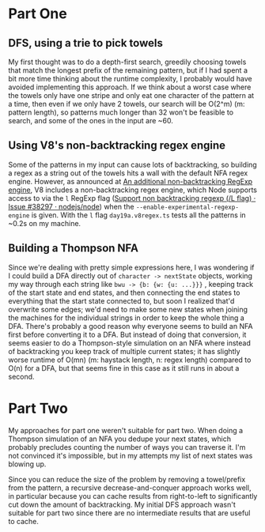 # Part One

## DFS, using a trie to pick towels

My first thought was to do a depth-first search, greedily choosing towels that match the longest prefix of the remaining pattern, but if I had spent a bit more time thinking about the runtime complexity, I probably would have avoided implementing this approach. If we think about a worst case where the towels only have one stripe and only eat one character of the pattern at a time, then even if we only have 2 towels, our search will be O(2^m) (m: pattern length), so patterns much longer than 32 won't be feasible to search, and some of the ones in the input are ~60.

## Using V8's non-backtracking regex engine

Some of the patterns in my input can cause lots of backtracking, so building a regex as a string out of the towels hits a wall with the default NFA regex engine. However, as announced at [An additional non-backtracking RegExp engine](https://v8.dev/blog/non-backtracking-regexp), V8 includes a non-backtracking regex engine, which Node supports access to via the `l` RegExp flag ([Support non backtracking regexp (/L flag) · Issue #38297 · nodejs/node](https://github.com/nodejs/node/issues/38297)) when the `--enable-experimental-regexp-engine` is given. With the `l` flag `day19a.v8regex.ts` tests all the patterns in ~0.2s on my machine.

## Building a Thompson NFA

Since we're dealing with pretty simple expressions here, I was wondering if I could build a DFA directly out of `character -> nextState` objects, working my way through each string like `bwu -> {b: {w: {u: ...}}}` , keeping track of the start state and end states, and then connecting the end states to everything that the start state connected to, but soon I realized that'd overwrite some edges; we'd need to make some new states when joining the machines for the individual strings in order to keep the whole thing a DFA. There's probably a good reason why everyone seems to build an NFA first before converting it to a DFA. But instead of doing that conversion, it seems easier to do a Thompson-style simulation on an NFA where instead of backtracking you keep track of multiple current states; it has slightly worse runtime of O(mn) (m: haystack length, n: regex length) compared to O(n) for a DFA, but that seems fine in this case as it still runs in about a second.

# Part Two

My approaches for part one weren't suitable for part two. When doing a Thompson simulation of an NFA you dedupe your next states, which probably precludes counting the number of ways you can traverse it. I'm not convinced it's impossible, but in my attempts my list of next states was blowing up.

Since you can reduce the size of the problem by removing a towel/prefix from the pattern, a recursive decrease-and-conquer approach works well, in particular because you can cache results from right-to-left to significantly cut down the amount of backtracking. My initial DFS approach wasn't suitable for part two since there are no intermediate results that are useful to cache.
